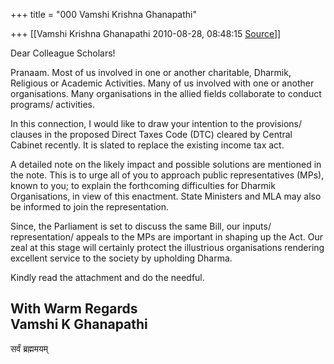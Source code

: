 +++
title = "000 Vamshi Krishna Ghanapathi"

+++
[[Vamshi Krishna Ghanapathi	2010-08-28, 08:48:15 [Source](https://groups.google.com/g/bvparishat/c/szis0TZKibE)]]



Dear Colleague Scholars!  
  
Pranaam. Most of us involved in one or another charitable, Dharmik, Religious or Academic Activities. Many of us involved with one or another organisations. Many organisations in the allied fields collaborate to conduct programs/ activities.  
  
In this connection, I would like to draw your intention to the provisions/ clauses in the proposed Direct Taxes Code (DTC) cleared by Central Cabinet recently. It is slated to replace the existing income tax act.  
  
A detailed note on the likely impact and possible solutions are mentioned in the note. This is to urge all of you to approach public representatives (MPs), known to you; to explain the forthcoming difficulties for Dharmik Organisations, in view of this enactment. State Ministers and MLA may also be informed to join the representation.  
  
Since, the Parliament is set to discuss the same Bill, our inputs/ representation/ appeals to the MPs are important in shaping up the Act. Our zeal at this stage will certainly protect the illustrious organisations rendering excellent service to the society by upholding Dharma.  
  
Kindly read the attachment and do the needful.  
  
With Warm Regards  
Vamshi K Ghanapathi  
---------------------  
सर्वं ब्रह्ममयम्  

